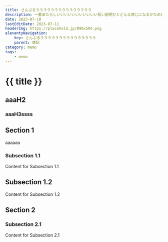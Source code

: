 ```yaml
---
title: さんぷるううううううううううううううう
description: 一番あたらしいいいいいいいいいいい長い説明だとどんな感じになるかためしたから3行を超えるように文章をひたすらうっていくぞおおおおおおおおおおおおおおおおおおおおおおおおおおおおおおおおおおおおおおおおおおおおおおおおおおおおおおおおおおおおおおおおおおおおおおおおおおおおおおおおおおおおおおおおおおおおお
date: 2023-07-10
lastEditDate: 2023-07-11
headerImg: https://placehold.jp/896x504.png
eleventyNavigation:
    key: さんぷるううううううううううううううう
    parent: 雑記
category: memo
tags:
    - memo
---
```


# {{ title }}

## aaaH2

### aaaH3ssss

## Section 1

aaaaaa

### Subsection 1.1

Content for Subsection 1.1

## Subsection 1.2

Content for Subsection 1.2

## Section 2

### Subsection 2.1

Content for Subsection 2.1

